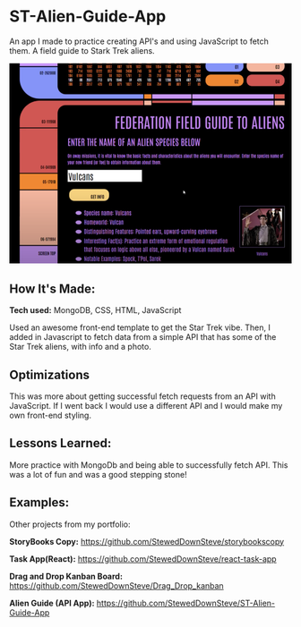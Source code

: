 # ST-Alien-Guide-App
An app I made to practice creating API's and using JavaScript to fetch them. A field guide to Stark Trek aliens.



![screen shot](https://github.com/StewedDownSteve/ST-Alien-Guide-App/blob/main/Alien_app_img.png)

## How It's Made:

**Tech used:** MongoDB, CSS, HTML, JavaScript

Used an awesome front-end template to get the Star Trek vibe. Then, I added in Javascript to fetch data from a simple API that has some of the Star Trek aliens, with info and a photo.

## Optimizations
This was more about getting successful fetch requests from an API with JavaScript. If I went back I would use a different API and I would make my own front-end styling.

## Lessons Learned:

More practice with MongoDb and being able to successfully fetch API. This was a lot of fun and was a good stepping stone!

## Examples:
Other projects from my portfolio:

**StoryBooks Copy:** https://github.com/StewedDownSteve/storybookscopy

**Task App(React):** https://github.com/StewedDownSteve/react-task-app

**Drag and Drop Kanban Board:** https://github.com/StewedDownSteve/Drag_Drop_kanban

**Alien Guide (API App):** https://github.com/StewedDownSteve/ST-Alien-Guide-App



